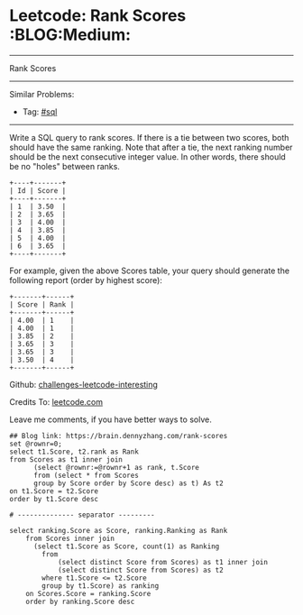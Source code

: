 # Leetcode: Rank Scores     :BLOG:Medium:


---

Rank Scores  

---

Similar Problems:  
-   Tag: [#sql](https://brain.dennyzhang.com/tag/sql)

---

Write a SQL query to rank scores. If there is a tie between two scores, both should have the same ranking. Note that after a tie, the next ranking number should be the next consecutive integer value. In other words, there should be no "holes" between ranks.  

    +----+-------+
    | Id | Score |
    +----+-------+
    | 1  | 3.50  |
    | 2  | 3.65  |
    | 3  | 4.00  |
    | 4  | 3.85  |
    | 5  | 4.00  |
    | 6  | 3.65  |
    +----+-------+

For example, given the above Scores table, your query should generate the following report (order by highest score):  

    +-------+------+
    | Score | Rank |
    +-------+------+
    | 4.00  | 1    |
    | 4.00  | 1    |
    | 3.85  | 2    |
    | 3.65  | 3    |
    | 3.65  | 3    |
    | 3.50  | 4    |
    +-------+------+

Github: [challenges-leetcode-interesting](https://github.com/DennyZhang/challenges-leetcode-interesting/tree/master/rank-scores)  

Credits To: [leetcode.com](https://leetcode.com/problems/rank-scores/description/)  

Leave me comments, if you have better ways to solve.  

    ## Blog link: https://brain.dennyzhang.com/rank-scores
    set @rownr=0;
    select t1.Score, t2.rank as Rank
    from Scores as t1 inner join
          (select @rownr:=@rownr+1 as rank, t.Score
          from (select * from Scores 
          group by Score order by Score desc) as t) As t2
    on t1.Score = t2.Score
    order by t1.Score desc
    
    # -------------- separator ---------
    
    select ranking.Score as Score, ranking.Ranking as Rank
        from Scores inner join
          (select t1.Score as Score, count(1) as Ranking
            from
                (select distinct Score from Scores) as t1 inner join
                (select distinct Score from Scores) as t2
            where t1.Score <= t2.Score
            group by t1.Score) as ranking
        on Scores.Score = ranking.Score
        order by ranking.Score desc
